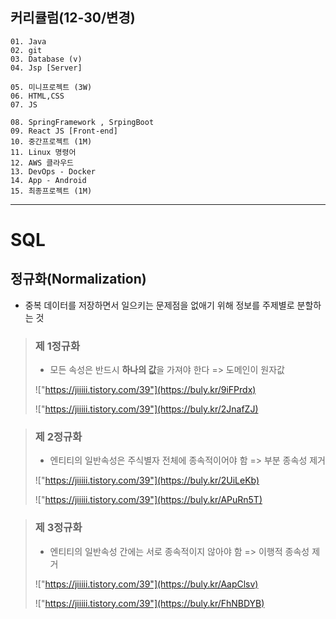 ## 커리큘럼(12-30/변경)
```
01. Java
02. git
03. Database (v)
04. Jsp [Server]

05. 미니프로젝트 (3W)
06. HTML,CSS  
07. JS

08. SpringFramework , SrpingBoot
09. React JS [Front-end]
10. 중간프로젝트 (1M)
11. Linux 명령어
12. AWS 클라우드
13. DevOps - Docker
14. App - Android
15. 최종프로젝트 (1M)
```
---
# SQL
## 정규화(Normalization)
+ 중복 데이터를 저장하면서 일으키는 문제점을 없애기 위해 정보를 주제별로 분할하는 것

> ### 제 1정규화
> + 모든 속성은 반드시 **하나의 값**을 가져야 한다 => 도메인이 원자값
>
> !["https://jiiiii.tistory.com/39"](https://buly.kr/9iFPrdx)
>
> !["https://jiiiii.tistory.com/39"](https://buly.kr/2JnafZJ)

> ### 제 2정규화
> + 엔티티의 일반속성은 주식별자 전체에 종속적이어야 함 => 부분 종속성 제거
>
> !["https://jiiiii.tistory.com/39"](https://buly.kr/2UiLeKb)
>
> !["https://jiiiii.tistory.com/39"](https://buly.kr/APuRn5T)

> ### 제 3정규화
> + 엔티티의 일반속성 간에는 서로 종속적이지 않아야 함 => 이행적 종속성 제거
>
> !["https://jiiiii.tistory.com/39"](https://buly.kr/AapClsv)
>
> !["https://jiiiii.tistory.com/39"](https://buly.kr/FhNBDYB)